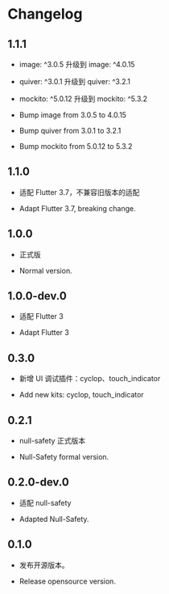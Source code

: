# Changelog

## 1.1.1

- image: ^3.0.5 升级到 image: ^4.0.15
- quiver: ^3.0.1 升级到 quiver: ^3.2.1
- mockito: ^5.0.12 升级到 mockito: ^5.3.2

- Bump image from 3.0.5 to 4.0.15
- Bump quiver from 3.0.1 to 3.2.1
- Bump mockito from 5.0.12 to 5.3.2

## 1.1.0

- 适配 Flutter 3.7，不兼容旧版本的适配

- Adapt Flutter 3.7, breaking change.

## 1.0.0

- 正式版

- Normal version.

## 1.0.0-dev.0

- 适配 Flutter 3

- Adapt Flutter 3

## 0.3.0

- 新增 UI 调试插件：cyclop、touch_indicator

- Add new kits: cyclop, touch_indicator

## 0.2.1

- null-safety 正式版本

- Null-Safety formal version.

## 0.2.0-dev.0

- 适配 null-safety

- Adapted Null-Safety.

## 0.1.0

- 发布开源版本。

- Release opensource version.
